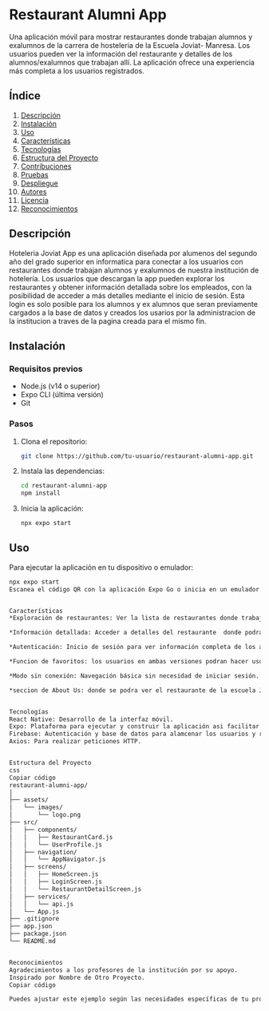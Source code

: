 # Restaurant Alumni App

Una aplicación móvil para mostrar restaurantes donde trabajan alumnos y exalumnos de la carrera de hosteleria de la Escuela Joviat- Manresa. Los usuarios pueden ver la información del restaurante y detalles de los alumnos/exalumnos que trabajan allí. La aplicación ofrece una experiencia más completa a los usuarios registrados.

## Índice

1. [Descripción](#descripción)
2. [Instalación](#instalación)
3. [Uso](#uso)
4. [Características](#características)
5. [Tecnologías](#tecnologías)
6. [Estructura del Proyecto](#estructura-del-proyecto)
7. [Contribuciones](#contribuciones)
8. [Pruebas](#pruebas)
9. [Despliegue](#despliegue)
10. [Autores](#autores)
11. [Licencia](#licencia)
12. [Reconocimientos](#reconocimientos)

## Descripción

Hoteleria Joviat App  es una aplicación diseñada por alumenos del segundo año del grado superior en informatica para conectar a los usuarios con restaurantes donde trabajan alumnos y exalumnos de nuestra institución de hotelería. Los usuarios que descargan la app pueden explorar los restaurantes y obtener información detallada sobre los empleados, con la posibilidad de acceder a más detalles mediante el inicio de sesión. Esta login es solo posible para los alumnos y ex alumnos que seran previamente cargados a la base de datos y creados los usarios por la administracion de la institucion a traves de la pagina creada para el mismo fin. 

## Instalación

### Requisitos previos

- Node.js (v14 o superior)
- Expo CLI (última versión)
- Git

### Pasos

1. Clona el repositorio:
    ```bash
    git clone https://github.com/tu-usuario/restaurant-alumni-app.git
    ```
2. Instala las dependencias:
    ```bash
    cd restaurant-alumni-app
    npm install
    ```
3. Inicia la aplicación:
    ```bash
    npx expo start
    ```

## Uso

Para ejecutar la aplicación en tu dispositivo o emulador:
```bash
npx expo start
Escanea el código QR con la aplicación Expo Go o inicia en un emulador desde la consola.


Características
*Exploración de restaurantes: Ver la lista de restaurantes donde trabajan alumnos y ex alumnos en dos modalidades, una version lista o otra version donde se puede ver la ubicacion de los restaurantes (al tocar  en ellos podras ir al restaurante de la misma manera que lo haces desde el modo lista), tambien en esta busqueda lo puedes hacer desde la lupa filtrando por restaurantes.

*Información detallada: Acceder a detalles del restaurante  donde podra leer una breve descripcion , visitar la pagina web, telefono y ubicacion y ademas poder ver la lista los empleados que pasaron o estan en joviat Hosteleria, de aqui podra acceder a la informacion de cada alumno/ex alumno para poder ver la informacion del mismo, la diferencia seria que si esta viendo la app en modo random o en modo usuario ya que con la segunda opcion podra ver informacion mas sensible que la de la version random. 

*Autenticación: Inicio de sesión para ver información completa de los alumnos/exalumnos como se completo anteriormente pero tambien podra acceder a un perfil donde podra modificar su informacion personal como la imagen de usuario, nombre con el que quiere ser visible en la app y su fecha de nacimiento.

*Funcion de favoritos: los usuarios en ambas versiones podran hacer uso de la funcion de guardar en favoritos los restaurantes que destaquen a su gusto y tenerlos ahi almacenados paratener mas facil el acceso sin necesidad de buscar entre todos los restaurantes.

*Modo sin conexión: Navegación básica sin necesidad de iniciar sesión.

*seccion de About Us: donde se podra ver el restaurante de la escuela Joviat y tambien la informacion de los alumnos que llevaron a cabo el desarrollo de la app durante el proyecto de sintesis del segundo año de informatica 2024.


Tecnologías
React Native: Desarrollo de la interfaz móvil.
Expo: Plataforma para ejecutar y construir la aplicación asi facilitar el poder ver como se ve en los dispositivos con distintos sistemas operativos (Android y IOS).
Firebase: Autenticación y base de datos para alamcenar los usuarios y restaurantes.
Axios: Para realizar peticiones HTTP.


Estructura del Proyecto
css
Copiar código
restaurant-alumni-app/
│
├── assets/
│   └── images/
│       └── logo.png
├── src/
│   ├── components/
│   │   ├── RestaurantCard.js
│   │   └── UserProfile.js
│   ├── navigation/
│   │   └── AppNavigator.js
│   ├── screens/
│   │   ├── HomeScreen.js
│   │   ├── LoginScreen.js
│   │   └── RestaurantDetailScreen.js
│   ├── services/
│   │   └── api.js
│   └── App.js
├── .gitignore
├── app.json
├── package.json
└── README.md


Reconocimientos
Agradecimientos a los profesores de la institución por su apoyo.
Inspirado por Nombre de Otro Proyecto.
Copiar código

Puedes ajustar este ejemplo según las necesidades específicas de tu proyecto y asegurarte de incluir capturas de pantalla, enlaces y cualquier otro detalle relevante para que tu documentación sea completa y útil.
